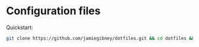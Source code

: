# Configuration files
Quickstart:
```bash
git clone https://github.com/jamiegibney/dotfiles.git && cd dotfiles && ./links.sh
```

<!-- # Usage -->
<!---->
<!-- ### 1. Clone the repository -->
<!-- **SSH** -->
<!-- ```bash -->
<!-- git clone git@github.com:jamiegibney/dotfiles.git -->
<!-- ``` -->
<!---->
<!-- **HTTPS** -->
<!-- ```bash -->
<!-- git clone https://github.com/jamiegibney/dotfiles.git -->
<!-- ``` -->
<!---->
<!-- **CLI** -->
<!-- ```bash -->
<!-- gh repo clone jamiegibney/dotfiles -->
<!-- ``` -->
<!---->
<!-- ### 2. `cd` to the cloned directory -->
<!---->
<!-- ```bash -->
<!-- cd dotfiles-master -->
<!-- ``` -->
<!---->
<!-- ### 3. Make `links.sh` executable -->
<!---->
<!-- ```bash -->
<!-- chmod +x links.sh -->
<!-- ``` -->
<!---->
<!-- ### 4. Run `links.sh` to create the symbolic links -->
<!---->
<!-- ```bash -->
<!-- ./links.sh -->
<!-- ``` -->
<!---->
<!-- **NOTE**: this will prompt the user to confirm the creation of links where a file already exists in the target location. To override all existing links, please run `force_links.sh`. -->
